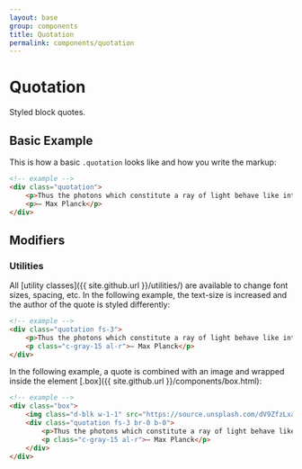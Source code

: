 ```yaml
---
layout: base
group: components
title: Quotation
permalink: components/quotation
---
```


# Quotation

<p class="intro">Styled block quotes.</p>

## Basic Example

This is how a basic `.quotation` looks like and how you write the markup:

```html
<!-- example -->
<div class="quotation">
    <p>Thus the photons which constitute a ray of light behave like intelligent human beings: out of all possible curves, they always select the one which will take them most quickly to their goal.</p>
    <p>– Max Planck</p>
</div>
```

## Modifiers

### Utilities

All [utility classes]({{ site.github.url }}/utilities/) are available to change font sizes, spacing, etc. In the following example, the text-size is increased and the author of the quote is styled differently:

```html
<!-- example -->
<div class="quotation fs-3">
    <p>Thus the photons which constitute a ray of light behave like intelligent human beings: out of all possible curves, they always select the one which will take them most quickly to their goal.</p>
    <p class="c-gray-15 al-r">– Max Planck</p>
</div>
```

In the following example, a quote is combined with an image and wrapped inside the element [.box]({{ site.github.url }}/components/box.html):

```html
<!-- example -->
<div class="box">
    <img class="d-blk w-1-1" src="https://source.unsplash.com/dV9ZfzLxaQ4/700x400" alt="" />
    <div class="quotation fs-3 br-0 b-0">
        <p>Thus the photons which constitute a ray of light behave like intelligent human beings: out of all possible curves, they always select the one which will take them most quickly to their goal.</p>
        <p class="c-gray-15 al-r">– Max Planck</p>
    </div>
</div>
```